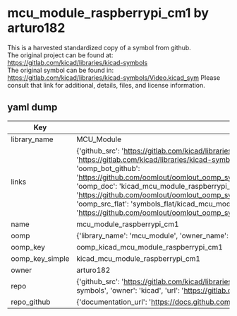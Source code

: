 # mcu_module_raspberrypi_cm1 by arturo182  
This is a harvested standardized copy of a symbol from github.  
The original project can be found at:  
https://gitlab.com/kicad/libraries/kicad-symbols  
The original symbol can be found in:
https://gitlab.com/kicad/libraries/kicad-symbols/Video.kicad_sym
Please consult that link for additional, details, files, and license information.  
## yaml dump  
| Key | Value |  
| --- | --- |  
| library_name | MCU_Module |  
| links | {'github_src': 'https://gitlab.com/kicad/libraries/kicad-symbols/Video.kicad_sym', 'github_src_repo': 'https://gitlab.com/kicad/libraries/kicad-symbols', 'oomp_bot': 'kicad_mcu_module_raspberrypi_cm1/working', 'oomp_bot_github': 'https://github.com/oomlout/oomlout_oomp_symbol_bot/tree/main/kicad_mcu_module_raspberrypi_cm1/working', 'oomp_doc': 'kicad_mcu_module_raspberrypi_cm1/working', 'oomp_doc_github': 'https://github.com/oomlout/oomlout_oomp_symbol_doc/tree/main/kicad_mcu_module_raspberrypi_cm1/working', 'oomp_src_flat': 'symbols_flat/kicad_mcu_module_raspberrypi_cm1/working', 'oomp_src_flat_github': 'https://github.com/oomlout/oomlout_oomp_symbol_src/tree/main/kicad_mcu_module_raspberrypi_cm1/working'} |  
| name | mcu_module_raspberrypi_cm1 |  
| oomp | {'library_name': 'mcu_module', 'owner_name': 'kicad', 'symbol_name': 'mcu_module_raspberrypi_cm1'} |  
| oomp_key | oomp_kicad_mcu_module_raspberrypi_cm1 |  
| oomp_key_simple | kicad_mcu_module_raspberrypi_cm1 |  
| owner | arturo182 |  
| repo | {'github_src': 'https://gitlab.com/kicad/libraries/kicad-symbols/Video.kicad_sym', 'name': 'libraries/kicad-symbols', 'owner': 'kicad', 'url': 'https://gitlab.com/kicad/libraries/kicad-symbols'} |  
| repo_github | {'documentation_url': 'https://docs.github.com/rest/repos/repos#get-a-repository', 'message': 'Not Found'} |  

